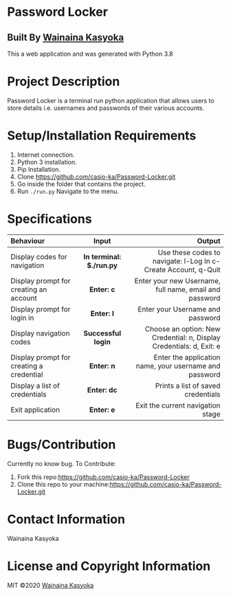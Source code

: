 # Password Locker

## Built By [Wainaina Kasyoka](https://github.com/casio-ka/)

This a web application and was generated with Python 3.8

# Project Description
Password Locker is a terminal run python application that allows users to store details i.e. usernames and passwords of their various accounts.

# Setup/Installation Requirements
1. Internet connection.
2. Python 3 installation.
3. Pip Installation.
4. Clone https://github.com/casio-ka/Password-Locker.git
5. Go inside the folder that contains the project.
6. Run `./run.py`  Navigate to the menu.

# Specifications
| Behaviour | Input | Output |
| :---------------- | :---------------: | ------------------: |
| Display codes for navigation | **In terminal: $./run.py** | Use these codes to navigate: l-Log In c-Create Account, q-Quit |
| Display prompt for creating an account | **Enter: c** | Enter your new Username, full name, email and password |
| Display prompt for login in | **Enter: l** | Enter your Username and password |
| Display navigation codes | **Successful login** | Choose an option: New Credential: n, Display Credentials: d, Exit: e |
| Display prompt for creating a credential | **Enter: n** | Enter the application name, your username and password |
| Display a list of credentials | **Enter: dc** | Prints a list of saved credentials |
| Exit application | **Enter: e** | Exit the current navigation stage |

# Bugs/Contribution
Currently no know bug.
To Contribute:
1. Fork this repo:https://github.com/casio-ka/Password-Locker
2. Clone this repo to your machine:https://github.com/casio-ka/Password-Locker.git

# Contact Information
Wainaina Kasyoka

# License and Copyright Information

MIT &copy;2020 [Wainaina Kasyoka](https://github.com/casio-ka/)